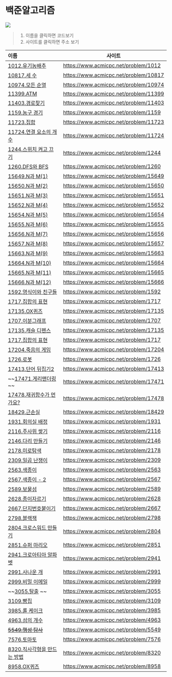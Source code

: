 # 백준알고리즘

![](https://d2gd6pc034wcta.cloudfront.net/images/logo@2x.png)

> 1. 이름을 클릭하면 코드보기
> 2. 사이트를 클릭하면 주소 보기

| 이름                                                         | 사이트                                |
| :----------------------------------------------------------- | ------------------------------------- |
| [1012.유기농배추](https://gitlab.com/kastori1990/algo/-/blob/master/baek/baek1012.java) | https://www.acmicpc.net/problem/1012  |
| [10817.세 수](https://gitlab.com/kastori1990/algo/-/blob/master/baek/baek10817.java) | https://www.acmicpc.net/problem/10817 |
| [10974.모든 순열](https://gitlab.com/kastori1990/algo/-/blob/master/baek/baek10974.java) | https://www.acmicpc.net/problem/10974 |
| [11399.ATM ](https://gitlab.com/kastori1990/algo/-/blob/master/baek/baek11399.java) | https://www.acmicpc.net/problem/11399 |
| [11403.경로찾기](https://gitlab.com/kastori1990/algo/-/blob/master/baek/baek11403.java) | https://www.acmicpc.net/problem/11403 |
| [1159.농구 경기](https://gitlab.com/kastori1990/algo/-/blob/master/baek/baek11403.java) | https://www.acmicpc.net/problem/1159  |
| [11723.집합](https://gitlab.com/kastori1990/algo/-/blob/master/baek/baek11723.java) | https://www.acmicpc.net/problem/11723  |
| [11724.연결 요소의 개수](https://gitlab.com/kastori1990/algo/-/blob/master/baek/baek11724.java) | https://www.acmicpc.net/problem/11724  |
| [1244.스위치 켜고 끄기](https://gitlab.com/kastori1990/algo/-/blob/master/baek/baek1244.java) | https://www.acmicpc.net/problem/1244  |
| [1260.DFS와 BFS](https://gitlab.com/kastori1990/algo/-/blob/master/baek/baek1260.java) | https://www.acmicpc.net/problem/1260  |
| [15649.N과 M(1)](https://gitlab.com/kastori1990/algo/-/blob/master/baek/baek15649.java) | https://www.acmicpc.net/problem/15649 |
| [15650.N과 M(2)](https://gitlab.com/kastori1990/algo/-/blob/master/baek/baek15650.java) | https://www.acmicpc.net/problem/15650 |
| [15651.N과 M(3)](https://gitlab.com/kastori1990/algo/-/blob/master/baek/baek15651.java) | https://www.acmicpc.net/problem/15651 |
| [15652.N과 M(4)](https://gitlab.com/kastori1990/algo/-/blob/master/baek/baek15652.java) | https://www.acmicpc.net/problem/15652 |
| [15654.N과 M(5)](https://gitlab.com/kastori1990/algo/-/blob/master/baek/baek15654.java) | https://www.acmicpc.net/problem/15654 |
| [15655.N과 M(6)](https://gitlab.com/kastori1990/algo/-/blob/master/baek/baek15655.java) | https://www.acmicpc.net/problem/15655 |
| [15656.N과 M(7)](https://gitlab.com/kastori1990/algo/-/blob/master/baek/baek15656.java) | https://www.acmicpc.net/problem/15656 |
| [15657.N과 M(8)](https://gitlab.com/kastori1990/algo/-/blob/master/baek/baek15657.java) | https://www.acmicpc.net/problem/15657 |
| [15663.N과 M(9)](https://gitlab.com/kastori1990/algo/-/blob/master/baek/baek15663.java) | https://www.acmicpc.net/problem/15663 |
| [15664.N과 M(10)](https://gitlab.com/kastori1990/algo/-/blob/master/baek/baek15664.java) | https://www.acmicpc.net/problem/15664 |
| [15665.N과 M(11)](https://gitlab.com/kastori1990/algo/-/blob/master/baek/baek15665.java) | https://www.acmicpc.net/problem/15665 |
| [15666.N과 M(12)](https://gitlab.com/kastori1990/algo/-/blob/master/baek/baek15666.java) | https://www.acmicpc.net/problem/15666 |
| [1592.영식이와 친구들](https://gitlab.com/kastori1990/algo/-/blob/master/baek/baek1592.java) | https://www.acmicpc.net/problem/1592  |
| [1717.집합의 표현](https://gitlab.com/kastori1990/algo/-/blob/master/baek/baek1717.java) | https://www.acmicpc.net/problem/1717  |
| [17135.OX퀴즈](https://gitlab.com/kastori1990/algo/-/blob/master/baek/baek17135.java) | https://www.acmicpc.net/problem/17135  |
| [1707.이분그래프](https://gitlab.com/kastori1990/algo/-/blob/master/baek/baek1707.java) | https://www.acmicpc.net/problem/1707 |
| [17135.캐슬 디펜스](https://gitlab.com/kastori1990/algo/-/blob/master/baek/baek17135.java) | https://www.acmicpc.net/problem/17135 |
| [1717.집합의 표현](https://gitlab.com/kastori1990/algo/-/blob/master/baek/baek1717.java) | https://www.acmicpc.net/problem/1717 |
| [17204.죽음의 게임](https://gitlab.com/kastori1990/algo/-/blob/master/baek/baek17204.java) | https://www.acmicpc.net/problem/17204 |
| [1726.로봇](https://gitlab.com/kastori1990/algo/-/blob/master/baek/baek1726.java) | https://www.acmicpc.net/problem/1726 |
| [17413.단어 뒤집기2](https://gitlab.com/kastori1990/algo/-/blob/master/baek/baek17413.java) | https://www.acmicpc.net/problem/17413 |
| ~~[17471.게리맨더링](https://gitlab.com/kastori1990/algo/-/blob/master/baek/baek17471.java) ~~| https://www.acmicpc.net/problem/17471 |
| [17478.재귀함수가 먼가요?](https://gitlab.com/kastori1990/algo/-/blob/master/baek/baek17478.java) | https://www.acmicpc.net/problem/17478 |
| [18429.근손실](https://gitlab.com/kastori1990/algo/-/blob/master/baek/baek18429.java) | https://www.acmicpc.net/problem/18429 |
| [1931.회의실 배정](https://gitlab.com/kastori1990/algo/-/blob/master/baek/baek1931.java) | https://www.acmicpc.net/problem/1931 |
| [2116.주사위 쌓기](https://gitlab.com/kastori1990/algo/-/blob/master/baek/baek2116.java) | https://www.acmicpc.net/problem/2116  |
| [2146.다리 만들기](https://gitlab.com/kastori1990/algo/-/blob/master/baek/baek2146.java) | https://www.acmicpc.net/problem/2146  |
| [2178.미로탐색](https://gitlab.com/kastori1990/algo/-/blob/master/baek/baek2178.java) | https://www.acmicpc.net/problem/2178  |
| [2309.일곱 난쟁이](https://gitlab.com/kastori1990/algo/-/blob/master/baek/baek2309.java) | https://www.acmicpc.net/problem/2309  |
 [2563.색종이](https://gitlab.com/kastori1990/algo/-/blob/master/baek/baek2563.java) | https://www.acmicpc.net/problem/2563  |
| [2567.색종이 - 2](https://gitlab.com/kastori1990/algo/-/blob/master/baek/baek2567.java) | https://www.acmicpc.net/problem/2567  |
| [2589.보물섬](https://gitlab.com/kastori1990/algo/-/blob/master/baek/baek2589.java) | https://www.acmicpc.net/problem/2589  |
| [2628.종이자르기](https://gitlab.com/kastori1990/algo/-/blob/master/baek/baek2628.java) | https://www.acmicpc.net/problem/2628  |
| [2667.단지번호붙이기](https://gitlab.com/kastori1990/algo/-/blob/master/baek/baek2667.java) | https://www.acmicpc.net/problem/2667  |
| [2798.블랙잭](https://gitlab.com/kastori1990/algo/-/blob/master/baek/baek2798.java) | https://www.acmicpc.net/problem/2798  |
| [2804.크로스워드 만들기](https://gitlab.com/kastori1990/algo/-/blob/master/baek/baek2804.java) | https://www.acmicpc.net/problem/2804  |
| [2851.슈퍼 마리오](https://gitlab.com/kastori1990/algo/-/blob/master/baek/baek2851.java) | https://www.acmicpc.net/problem/2851  |
| [2941.크로아티아 알파벳](https://gitlab.com/kastori1990/algo/-/blob/master/baek/baek2941.java) | https://www.acmicpc.net/problem/2941  |
| [2991.사나운 개](https://gitlab.com/kastori1990/algo/-/blob/master/baek/baek2991.java) | https://www.acmicpc.net/problem/2991  |
| [2999.비밀 이메일](https://gitlab.com/kastori1990/algo/-/blob/master/baek/baek2999.java) | https://www.acmicpc.net/problem/2999  |
| ~~[3055.탈출](https://gitlab.com/kastori1990/algo/-/blob/master/baek/baek3055.java) ~~| https://www.acmicpc.net/problem/3055  |
| [3109.빵집](https://gitlab.com/kastori1990/algo/-/blob/master/baek/baek3109.java) | https://www.acmicpc.net/problem/3109 |
| [3985.롤 케이크](https://gitlab.com/kastori1990/algo/-/blob/master/baek/baek3985.java) | https://www.acmicpc.net/problem/3985  |
| [4963.섬의 개수](https://gitlab.com/kastori1990/algo/-/blob/master/baek/baek4963.java) | https://www.acmicpc.net/problem/4963  |
| ~~[5549.행성 탐사](https://gitlab.com/kastori1990/algo/-/blob/master/baek/baek5549.java)~~ | https://www.acmicpc.net/problem/5549  |
| [7576.토마토](https://gitlab.com/kastori1990/algo/-/blob/master/baek/baek7576.java) | https://www.acmicpc.net/problem/7576  |
| [8320.직사각형을 만드는 방법](https://gitlab.com/kastori1990/algo/-/blob/master/baek/baek8320.java) | https://www.acmicpc.net/problem/8320  |
| [8958.OX퀴즈](https://gitlab.com/kastori1990/algo/-/blob/master/baek/baek8958.java) | https://www.acmicpc.net/problem/8958  |

